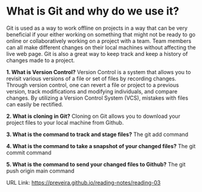 # What is Git and why do we use it?
Git is used as a way to work offline on projects in a way that can be very beneficial
if your either working on something that might not be ready to go online or collaboratively working on a project
with a team. Team members can all make different changes on their local machines without affecting the live web page.
Git is also a great way to keep track and keep a history of changes made to a project.

**1. What is Version Control?**
Version Control is a system that allows you to revisit various versions of a file or set of files by recording changes. Through version control, 
one can revert a file or project to a previous version, track modifications and modifying individuals, 
and compare changes. By utilizing a Version Control System (VCS), mistakes with files can easily be rectified.

**2. What is cloning in Git?**
Cloning on Git allows you to download your project files to your local machine from Github.

**3. What is the command to track and stage files?**
The git add command

**4. What is the command to take a snapshot of your changed files?**
The git commit command

**5. What is the command to send your changed files to Github?**
The git push origin main command 


URL Link: https://preveira.github.io/reading-notes/reading-03